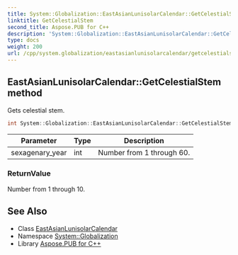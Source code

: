 ```yaml
---
title: System::Globalization::EastAsianLunisolarCalendar::GetCelestialStem method
linktitle: GetCelestialStem
second_title: Aspose.PUB for C++
description: 'System::Globalization::EastAsianLunisolarCalendar::GetCelestialStem method. Gets celestial stem in C++.'
type: docs
weight: 200
url: /cpp/system.globalization/eastasianlunisolarcalendar/getcelestialstem/
---
```

## EastAsianLunisolarCalendar::GetCelestialStem method


Gets celestial stem.

```cpp
int System::Globalization::EastAsianLunisolarCalendar::GetCelestialStem(int sexagenary_year) const
```


| Parameter | Type | Description |
| --- | --- | --- |
| sexagenary_year | int | Number from 1 through 60. |

### ReturnValue

Number from 1 through 10.

## See Also

* Class [EastAsianLunisolarCalendar](../)
* Namespace [System::Globalization](../../)
* Library [Aspose.PUB for C++](../../../)
